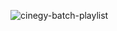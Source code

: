![cinegy-batch-playlist](https://raw.github.com/corpix/cinegy-batch-playlist/master/screenshots/Screenshot%20from%202012-09-21%2021:38:40.png)
